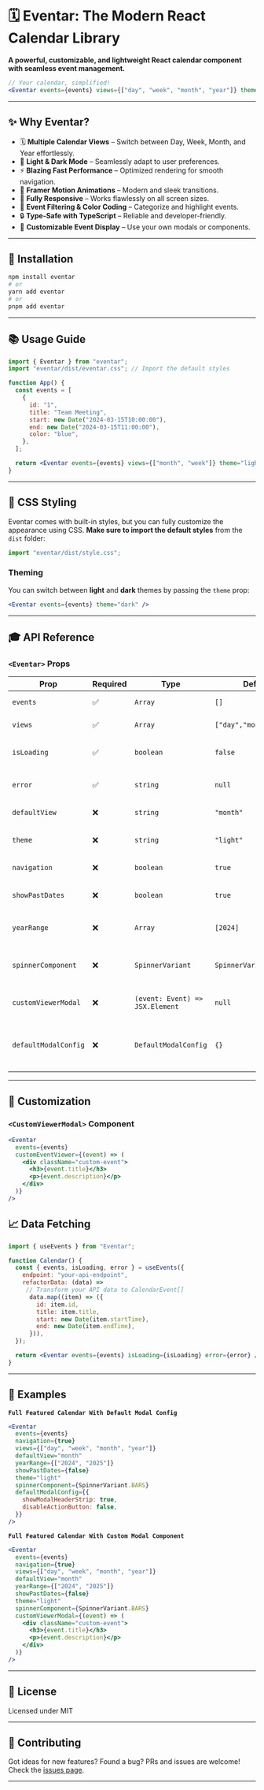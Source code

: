 # 🗓️ **Eventar: The Modern React Calendar Library**  

**A powerful, customizable, and lightweight React calendar component with seamless event management.**  

```jsx
// Your calendar, simplified!
<Eventar events={events} views={["day", "week", "month", "year"]} theme="light" />
```

---

## ✨ **Why Eventar?**  

- 🗓️ **Multiple Calendar Views** – Switch between Day, Week, Month, and Year effortlessly.  
- 🌈 **Light & Dark Mode** – Seamlessly adapt to user preferences.  
- ⚡ **Blazing Fast Performance** – Optimized rendering for smooth navigation.  
- 🎠 **Framer Motion Animations** – Modern and sleek transitions.  
- 📱 **Fully Responsive** – Works flawlessly on all screen sizes.  
- 🌟 **Event Filtering & Color Coding** – Categorize and highlight events.  
- 🔒 **Type-Safe with TypeScript** – Reliable and developer-friendly.  
- 🎉 **Customizable Event Display** – Use your own modals or components.  

---

## 🚀 **Installation**  

```bash
npm install eventar
# or
yarn add eventar
# or
pnpm add eventar
```

---

## 📚 **Usage Guide**  

```jsx
import { Eventar } from "eventar";
import "eventar/dist/eventar.css"; // Import the default styles

function App() {
  const events = [
    {
      id: "1",
      title: "Team Meeting",
      start: new Date("2024-03-15T10:00:00"),
      end: new Date("2024-03-15T11:00:00"),
      color: "blue",
    },
  ];

  return <Eventar events={events} views={["month", "week"]} theme="light" />;
}
```

---

## 🎨 **CSS Styling**  

Eventar comes with built-in styles, but you can fully customize the appearance using CSS. **Make sure to import the default styles** from the `dist` folder:

```js
import "eventar/dist/style.css";
```

### **Theming**  
You can switch between **light** and **dark** themes by passing the `theme` prop:

```jsx
<Eventar events={events} theme="dark" />
```

---

## 🎓 **API Reference**  

### **`<Eventar>` Props**  

| Prop                 | Required | Type                            | Default                 | Description                                                                 |
| -------------------- | -------- | ------------------------------- | ----------------------- | --------------------------------------------------------------------------- |
| `events`             | ✅        | `Array`                         | `[]`                    | Array of events to display                                                  |
| `views`              | ✅        | `Array`                         | `["day","month"]`       | Available views for the calendar                                            |
| `isLoading`          | ✅        | `boolean`                       | `false`                 | Show loading spinner while fetching events                                  |
| `error`              | ✅        | `string`                        | `null`                  | Error message to display in case of fetch error                             |
| `defaultView`        | ❌        | `string`                        | `"month"`               | Default visible view on calendar render                                     |
| `theme`              | ❌        | `string`                        | `"light"`               | Theme of the calendar, can be "light" or "dark"                             |
| `navigation`         | ❌        | `boolean`                       | `true`                  | Enable/disable navigation buttons                                           |
| `showPastDates`      | ❌        | `boolean`                       | `true`                  | Show/hide past dates in the calendar                                        |
| `yearRange`          | ❌        | `Array`                         | `[2024]`                | Range of years to display in the Year view                                  |
| `spinnerComponent`   | ❌        | `SpinnerVariant`                | `SpinnerVariant.SQUARE` | Custom spinner component to display while loading                           |
| `customViewerModal`  | ❌        | `(event: Event) => JSX.Element` | `null`                  | Custom modal component to display event details                             |
| `defaultModalConfig` | ❌        | `DefaultModalConfig`            | `{}`                    | Default configuration for event modal, if customViewerModal is not provided |
---

## 🎨 **Customization**
### **`<CustomViewerModal>` Component**

```jsx
<Eventar
  events={events}
  customEventViewer={(event) => (
    <div className="custom-event">
      <h3>{event.title}</h3>
      <p>{event.description}</p>
    </div>
  )}
/>
```

## 📈 **Data Fetching**  

```jsx
import { useEvents } from "Eventar";

function Calendar() {
  const { events, isLoading, error } = useEvents({
    endpoint: "your-api-endpoint",
    refactorData: (data) =>
     // Transform your API data to CalendarEvent[]
      data.map((item) => ({
        id: item.id,
        title: item.title,
        start: new Date(item.startTime),
        end: new Date(item.endTime),
      })),
  });

  return <Eventar events={events} isLoading={isLoading} error={error} />;
}
```

---

## 🧩 Examples

**`Full Featured Calendar With Default Modal Config`**

```jsx
<Eventar
  events={events}
  navigation={true}
  views={["day", "week", "month", "year"]}
  defaultView="month"
  yearRange={["2024", "2025"]}
  showPastDates={false}
  theme="light"
  spinnerComponent={SpinnerVariant.BARS}
  defaultModalConfig={{
    showModalHeaderStrip: true,
    disableActionButton: false,
  }}
/>
```

**`Full Featured Calendar With Custom Modal Component`**

```jsx
<Eventar
  events={events}
  navigation={true}
  views={["day", "week", "month", "year"]}
  defaultView="month"
  yearRange={["2024", "2025"]}
  showPastDates={false}
  theme="light"
  spinnerComponent={SpinnerVariant.BARS}
  customViewerModal={(event) => (
    <div className="custom-event">
      <h3>{event.title}</h3>
      <p>{event.description}</p>
    </div>
  )}
/>
```

---


## 📝 **License**  

Licensed under MIT

---

## 🤝 **Contributing**  

Got ideas for new features? Found a bug? PRs and issues are welcome! Check the [issues page](https://github.com/yasirmansoori/Eventar/issues).

---